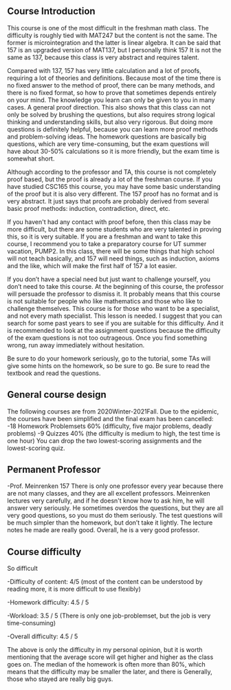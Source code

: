 ## Course Introduction
This course is one of the most difficult in the freshman math class. The difficulty is roughly tied with MAT247 but the content is not the same. The former is microintegration and the latter is linear algebra. It can be said that 157 is an upgraded version of MAT137, but I personally think 157 It is not the same as 137, because this class is very abstract and requires talent.

Compared with 137, 157 has very little calculation and a lot of proofs, requiring a lot of theories and definitions. Because most of the time there is no fixed answer to the method of proof, there can be many methods, and there is no fixed format, so how to prove that sometimes depends entirely on your mind. The knowledge you learn can only be given to you in many cases. A general proof direction. This also shows that this class can not only be solved by brushing the questions, but also requires strong logical thinking and understanding skills, but also very rigorous. But doing more questions is definitely helpful, because you can learn more proof methods and problem-solving ideas. The homework questions are basically big questions, which are very time-consuming, but the exam questions will have about 30-50% calculations so it is more friendly, but the exam time is somewhat short.

Although according to the professor and TA, this course is not completely proof based, but the proof is already a lot of the freshman course. If you have studied CSC165 this course, you may have some basic understanding of the proof but it is also very different. The 157 proof has no format and is very abstract. It just says that proofs are probably derived from several basic proof methods: induction, contradiction, direct, etc.

If you haven't had any contact with proof before, then this class may be more difficult, but there are some students who are very talented in proving this, so it is very suitable. If you are a freshman and want to take this course, I recommend you to take a preparatory course for UT summer vacation, PUMP2. In this class, there will be some things that high school will not teach basically, and 157 will need things, such as induction, axioms and the like, which will make the first half of 157 a lot easier.

If you don’t have a special need but just want to challenge yourself, you don’t need to take this course. At the beginning of this course, the professor will persuade the professor to dismiss it. It probably means that this course is not suitable for people who like mathematics and those who like to challenge themselves. This course is for those who want to be a specialist, and not every math specialist. This lesson is needed. I suggest that you can search for some past years to see if you are suitable for this difficulty. And it is recommended to look at the assignment questions because the difficulty of the exam questions is not too outrageous. Once you find something wrong, run away immediately without hesitation.

Be sure to do your homework seriously, go to the tutorial, some TAs will give some hints on the homework, so be sure to go. Be sure to read the textbook and read the questions.

## General course design
The following courses are from 2020Winter-2021Fall. Due to the epidemic, the courses have been simplified and the final exam has been cancelled:
-18 Homework Problemsets 60% (difficulty, five major problems, deadly problems)
-9 Quizzes 40% (the difficulty is medium to high, the test time is one hour)
You can drop the two lowest-scoring assignments and the lowest-scoring quiz.

## Permanent Professor
-Prof. Meinrenken
157 There is only one professor every year because there are not many classes, and they are all excellent professors. Meinrenken lectures very carefully, and if he doesn't know how to ask him, he will answer very seriously. He sometimes overdos the questions, but they are all very good questions, so you must do them seriously. The test questions will be much simpler than the homework, but don’t take it lightly. The lecture notes he made are really good. Overall, he is a very good professor.

## Course difficulty
So difficult

-Difficulty of content: 4/5 (most of the content can be understood by reading more, it is more difficult to use flexibly)

-Homework difficulty: 4.5 / 5

-Workload: 3.5 / 5 (There is only one job-problemset, but the job is very time-consuming)

-Overall difficulty: 4.5 / 5

The above is only the difficulty in my personal opinion, but it is worth mentioning that the average score will get higher and higher as the class goes on. The median of the homework is often more than 80%, which means that the difficulty may be smaller the later, and there is Generally, those who stayed are really big guys.